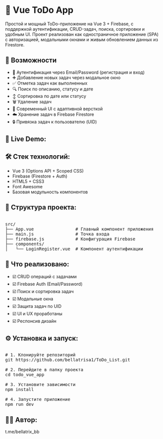 # 📝 Vue ToDo App

Простой и мощный ToDo-приложение на Vue 3 + Firebase, с поддержкой аутентификации, CRUD-задач, поиска, сортировки и удобным UI. Проект реализован как одностраничное приложение (SPA) с авторизацией, модальными окнами и живым обновлением данных из Firestore.

## 🚀 Возможности

- 🔐 Аутентификация через Email/Password (регистрация и вход)
- ➕ Добавление новых задач через модальное окно
- ✅ Отметка задач как выполненных
- 🔍 Поиск по описанию, статусу и дате
- ↕️ Сортировка по дате или статусу
- 🗑 Удаление задач
- 🎨 Современный UI с адаптивной версткой
- ☁️ Хранение задач в Firebase Firestore
- 🔒 Привязка задач к пользователю (UID)

## 🔗 Live Demo:

## 🛠 Стек технологий:

- Vue 3 (Options API + Scoped CSS)
- Firebase (Firestore + Auth)
- HTML5 + CSS3
- Font Awesome
- Базовая модульность компонентов

## 📁 Структура проекта:
<pre lang="md"> 
src/
├── App.vue                # Главный компонент приложения
├── main.js                # Точка входа
├── firebase.js            # Конфигурация Firebase
├── components/
│   └── LoginRegister.vue  # Компонент аутентификации
</pre>

## 📌 Что реализовано:
- ☑️ CRUD операций с задачами
- ☑️ Firebase Auth (Email/Password)
- ☑️ Поиск и сортировка задач
- ☑️ Модальные окна
- ☑️ Защита задач по UID
- ☑️ UI и UX проработаны
- ☑️ Респонсив дизайн

## ⚙️ Установка и запуск: 


<pre lang="md"> 
# 1. Клонируйте репозиторий
git https://github.com/bellatrisa1/ToDo_List.git

# 2. Перейдите в папку проекта
cd todo_vue_app

# 3. Установите зависимости
npm install

# 4. Запустите приложение
npm run dev </pre>

## 🧑‍💻 Автор:
t.me/bellatrix_bb
